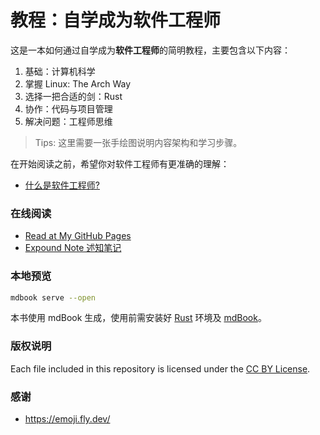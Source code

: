 # 教程：自学成为软件工程师

这是一本如何通过自学成为**软件工程师**的简明教程，主要包含以下内容：

1. 基础：计算机科学
2. 掌握 Linux: The Arch Way
3. 选择一把合适的剑：Rust
4. 协作：代码与项目管理
5. 解决问题：工程师思维

> Tips: 这里需要一张手绘图说明内容架构和学习步骤。

在开始阅读之前，希望你对软件工程师有更准确的理解：

- [什么是软件工程师?](https://discuss.expound.cc/d/2)

### 在线阅读

- [Read at My GitHub Pages](https://lonexw.github.io/sse-book/)
- [Expound Note 述知笔记](https://discuss.expound.cc)

### 本地预览

```bash
mdbook serve --open
```

本书使用 mdBook 生成，使用前需安装好 [Rust](https://rustup.rs) 环境及 [mdBook](git@github.com:lonexw/sse-book.git)。


### 版权说明

Each file included in this repository is licensed under the [CC BY License](https://gitee.com/lonexw/sse-book/raw/main/LICENSE).


### 感谢

- https://emoji.fly.dev/